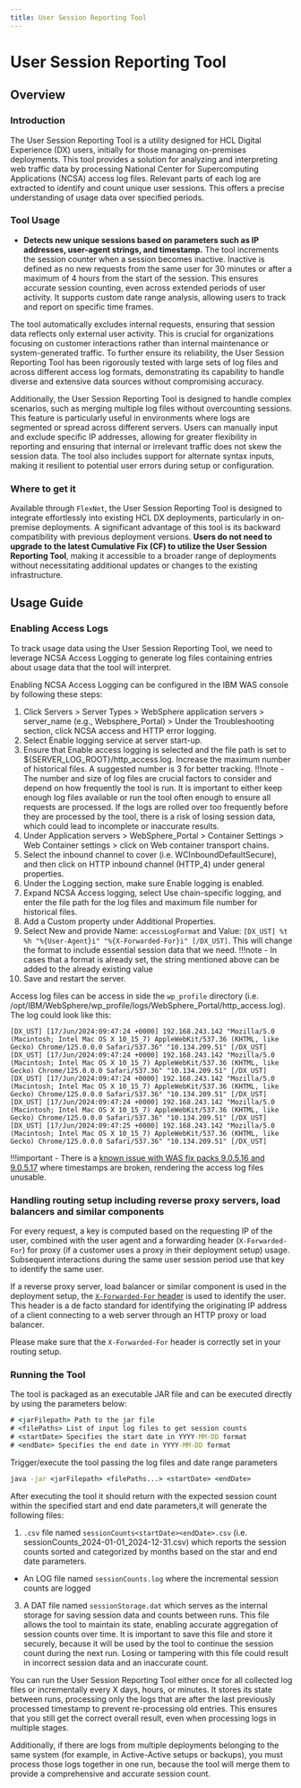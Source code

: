 ```yaml
---
title: User Session Reporting Tool
---
```

# User Session Reporting Tool

## Overview

### Introduction

The User Session Reporting Tool is a utility designed for HCL Digital Experience (DX) users, initially for those managing on-premises deployments. This tool provides a solution for analyzing and interpreting web traffic data by processing National Center for Supercomputing Applications (NCSA) access log files. Relevant parts of each log are extracted to identify and count unique user sessions. This offers a precise understanding of usage data over specified periods.

### Tool Usage

- **Detects new unique sessions based on parameters such as IP addresses, user-agent strings, and timestamp.** The tool increments the session counter when a session becomes inactive. Inactive is defined as no new requests from the same user for 30 minutes or after a maximum of 4 hours from the start of the session. This ensures accurate session counting, even across extended periods of user activity. It supports custom date range analysis, allowing users to track and report on specific time frames. 

The tool automatically excludes internal requests, ensuring that session data reflects only external user activity. This is crucial for organizations focusing on customer interactions rather than internal maintenance or system-generated traffic. To further ensure its reliability, the User Session Reporting Tool has been rigorously tested with large sets of log files and across different access log formats, demonstrating its capability to handle diverse and extensive data sources without compromising accuracy.

Additionally, the User Session Reporting Tool is designed to handle complex scenarios, such as merging multiple log files without overcounting sessions. This feature is particularly useful in environments where logs are segmented or spread across different servers. Users can manually input and exclude specific IP addresses, allowing for greater flexibility in reporting and ensuring that internal or irrelevant traffic does not skew the session data. The tool also includes support for alternate syntax inputs, making it resilient to potential user errors during setup or configuration.

### Where to get it

Available through `FlexNet`, the User Session Reporting Tool is designed to integrate effortlessly into existing HCL DX deployments, particularly in on-premise deployments. A significant advantage of this tool is its backward compatibility with previous deployment versions. ****Users do not need to upgrade to the latest Cumulative Fix (CF) to utilize the User Session Reporting Tool****, making it accessible to a broader range of deployments without necessitating additional updates or changes to the existing infrastructure.

## Usage Guide

### Enabling Access Logs

To track usage data using the User Session Reporting Tool, we need to leverage NCSA Access Logging to generate log files containing entries about usage data that the tool will interpret.

Enabling NCSA Access Logging can be configured in the IBM WAS console by following these steps:

1. Click Servers > Server Types > WebSphere application servers > server_name (e.g., Websphere_Portal) > Under the Troubleshooting section, click NCSA access and HTTP error logging.
2. Select Enable logging service at server start-up.
3. Ensure that Enable access logging is selected and the file path is set to ${SERVER_LOG_ROOT}/http_access.log. Increase the maximum number of historical files. A suggested number is 3 for better tracking.
!!!note
        -   The number and size of log files are crucial factors to consider and depend on how frequently the tool is run. It is important to either keep enough log files available or run the tool often enough to ensure all requests are processed. If the logs are rolled over too frequently before they are processed by the tool, there is a risk of losing session data, which could lead to incomplete or inaccurate results.
4. Under Application servers > WebSphere_Portal > Container Settings > Web Container settings > click on Web container transport chains.
5. Select the inbound channel to cover (i.e. WCInboundDefaultSecure), and then click on HTTP inbound channel (HTTP_4) under general properties.
6. Under the Logging section, make sure Enable logging is enabled.
7. Expand NCSA Access logging, select Use chain-specific logging, and enter the file path for the log files and maximum file number for historical files.
8. Add a Custom property under Additional Properties.
9. Select New and provide Name: `accessLogFormat` and Value: `[DX_UST] %t %h "%{User-Agent}i" "%{X-Forwarded-For}i" [/DX_UST]`. This will change the format to include essential session data that we need.
!!!note
        -   In cases that a format is already set, the string mentioned above can be added to the already existing value
10. Save and restart the server.


Access log files can be access in side the `wp_profile` directory (i.e. /opt/IBM/WebSphere/wp_profile/logs/WebSphere_Portal/http_access.log). The log could look like this:

```
[DX_UST] [17/Jun/2024:09:47:24 +0000] 192.168.243.142 "Mozilla/5.0 (Macintosh; Intel Mac OS X 10_15_7) AppleWebKit/537.36 (KHTML, like Gecko) Chrome/125.0.0.0 Safari/537.36" "10.134.209.51" [/DX_UST]
[DX_UST] [17/Jun/2024:09:47:24 +0000] 192.168.243.142 "Mozilla/5.0 (Macintosh; Intel Mac OS X 10_15_7) AppleWebKit/537.36 (KHTML, like Gecko) Chrome/125.0.0.0 Safari/537.36" "10.134.209.51" [/DX_UST]
[DX_UST] [17/Jun/2024:09:47:24 +0000] 192.168.243.142 "Mozilla/5.0 (Macintosh; Intel Mac OS X 10_15_7) AppleWebKit/537.36 (KHTML, like Gecko) Chrome/125.0.0.0 Safari/537.36" "10.134.209.51" [/DX_UST]
[DX_UST] [17/Jun/2024:09:47:24 +0000] 192.168.243.142 "Mozilla/5.0 (Macintosh; Intel Mac OS X 10_15_7) AppleWebKit/537.36 (KHTML, like Gecko) Chrome/125.0.0.0 Safari/537.36" "10.134.209.51" [/DX_UST]
[DX_UST] [17/Jun/2024:09:47:25 +0000] 192.168.243.142 "Mozilla/5.0 (Macintosh; Intel Mac OS X 10_15_7) AppleWebKit/537.36 (KHTML, like Gecko) Chrome/125.0.0.0 Safari/537.36" "10.134.209.51" [/DX_UST]
```

!!!important
        -   There is a [known issue with WAS fix packs 9.0.5.16 and 9.0.5.17](https://www.ibm.com/docs/en/was/9.0.5?topic=application-enabling-access-logging) where timestamps are broken, rendering the access log files unusable.

### Handling routing setup including reverse proxy servers, load balancers and similar components

For every request, a key is computed based on the requesting IP of the user, combined with the user agent and a forwarding header (`X-Forwarded-For`) for proxy (if a customer uses a proxy in their deployment setup) usage. Subsequent interactions during the same user session period use that key to identify the same user.

If a reverse proxy server, load balancer or similar component is used in the deployment setup, the [`X-Forwarded-For` header](https://developer.mozilla.org/en-US/docs/Web/HTTP/Headers/X-Forwarded-For) is used to identify the user. This header is a de facto standard for identifying the originating IP address of a client connecting to a web server through an HTTP proxy or load balancer. 

Please make sure that the `X-Forwarded-For` header is correctly set in your routing setup.

### Running the Tool

The tool is packaged as an executable JAR file and can be executed directly by using the parameters below:

```cmd
# <jarFilepath> Path to the jar file
# <filePaths> List of input log files to get session counts
# <startDate> Specifies the start date in YYYY-MM-DD format
# <endDate> Specifies the end date in YYYY-MM-DD format
```

Trigger/execute the tool passing the log files and date range parameters

```cmd
java -jar <jarFilepath> <filePaths...> <startDate> <endDate>
```

After executing the tool it should return with the expected session count within the specified start and end date parameters,it will generate the following files:

1. `.csv` file named  `sessionCounts<startDate><endDate>.csv` (i.e. sessionCounts_2024-01-01_2024-12-31.csv) which reports the session counts sorted and categorized by months based on the star and end date parameters.
- An LOG file named `sessionCounts.log` where the incremental session counts are logged
3. A DAT file named `sessionStorage.dat` which serves as the internal storage for saving session data and counts between runs. This file allows the tool to maintain its state, enabling accurate aggregation of session counts over time. It is important to save this file and store it securely, because it will be used by the tool to continue the session count during the next run. Losing or tampering with this file could result in incorrect session data and an inaccurate count.

You can run the User Session Reporting Tool either once for all collected log files or incrementally every X days, hours, or minutes. It stores its state between runs, processing only the logs that are after the last previously processed timestamp to prevent re-processing old entries. This ensures that you still get the correct overall result, even when processing logs in multiple stages. 

Additionally, if there are logs from multiple deployments belonging to the same system (for example, in Active-Active setups or backups), you must process those logs together in one run, because the tool will merge them to provide a comprehensive and accurate session count.

